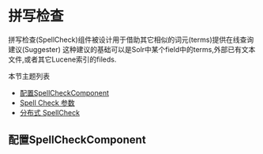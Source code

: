 # 拼写检查

拼写检查(SpellCheck)组件被设计用于借助其它相似的词元(terms)提供在线查询建议(Suggester)
这种建议的基础可以是Solr中某个field中的terms,外部已有文本文件,或者其它Lucene索引的fileds.

本节主题列表
* [配置SpellCheckComponent](#configure)
* [Spell Check 参数](#parameters)
* [分布式 SpellCheck](#distributed)



## <span id='configure' name=''>配置SpellCheckComponent</span>